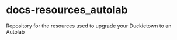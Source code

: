 # docs-resources_autolab
Repository for the resources used to upgrade your Duckietown to an Autolab

